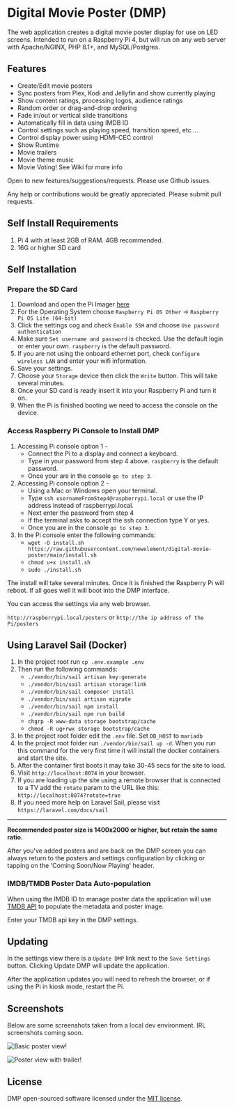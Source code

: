 # Digital Movie Poster (DMP)

The web application creates a digital movie poster display for use on LED screens. Intended to run on a Raspberry Pi 4, but will run on any web server with Apache/NGINX, PHP 8.1+, and MySQL/Postgres.

## Features

-   Create/Edit movie posters
-   Sync posters from Plex, Kodi and Jellyfin and show currently playing
-   Show content ratings, processing logos, audience ratings
-   Random order or drag-and-drop ordering
-   Fade in/out or vertical slide transitions
-   Automatically fill in data using IMDB ID
-   Control settings such as playing speed, transition speed, etc ...
-   Control display power using HDMI-CEC control
-   Show Runtime
-   Movie trailers
-   Movie theme music
-   Movie Voting! See Wiki for more info

Open to new features/suggestions/requests. Please use Github issues.

Any help or contributions would be greatly appreciated. Please submit pull requests.

## Self Install Requirements

1. Pi 4 with at least 2GB of RAM. 4GB recommended.
2. 16G or higher SD card

## Self Installation

### Prepare the SD Card

1. Download and open the Pi Imager [here](https://www.raspberrypi.com/software/)
2. For the Operating System choose `Raspberry Pi OS Other` -> `Raspberry Pi OS Lite (64-bit)`
3. Click the settings cog and check `Enable SSH` and choose `Use password authentication`
4. Make sure `Set username and password` is checked. Use the default login or enter your own. `raspberry` is the default password.
5. If you are not using the onboard ethernet port, check `Configure wireless LAN` and enter your wifi information.
6. Save your settings.
7. Choose your `Storage` device then click the `Write` button. This will take several minutes.
8. Once your SD card is ready insert it into your Raspberry Pi and turn it on.
9. When the Pi is finished booting we need to access the console on the device.

### Access Raspberry Pi Console to Install DMP

1. Accessing Pi console option 1 -
    - Connect the Pi to a display and connect a keyboard.
    - Type in your password from step 4 above. `raspberry` is the default password.
    - Once your are in the console `go to step 3`.
2. Accessing Pi console option 2 -
    - Using a Mac or Windows open your terminal.
    - Type `ssh usernameFromStep4@raspberrypi.local` or use the IP address instead of raspberrypi.local.
    - Next enter the password from step 4
    - If the terminal asks to accept the ssh connection type Y or yes.
    - Once you are in the console `go to step 3`.
3. In the Pi console enter the following commands:
    - `wget -O install.sh https://raw.githubusercontent.com/newelement/digital-movie-poster/main/install.sh`
    - `chmod u+x install.sh`
    - `sudo ./install.sh`

The install will take several minutes. Once it is finished the Raspberry Pi will reboot. If all goes well it will boot into the DMP interface.

You can access the settings via any web browser.

`http://raspberrypi.local/posters` or `http://the ip address of the Pi/posters`

## Using Laravel Sail (Docker)

1. In the project root run `cp .env.example .env`
2. Then run the following commands:
    - `./vendor/bin/sail artisan key:generate`
    - `./vendor/bin/sail artisan storage:link`
    - `./vendor/bin/sail composer install`
    - `./vendor/bin/sail artisan migrate`
    - `./vendor/bin/sail npm install`
    - `./vendor/bin/sail npm run build`
    - `chgrp -R www-data storage bootstrap/cache`
    - `chmod -R ug+rwx storage bootstrap/cache`
3. In the project root folder edit the `.env` file. Set `DB_HOST` to `mariadb`
4. In the project root folder run `./vendor/bin/sail up -d`. When you run this command for the very first time it will install the docker containers and start the site.
5. After the container first boots it may take 30-45 secs for the site to load.
6. Visit `http://localhost:8074` in your browser.
7. If you are loading up the site using a remote browser that is connected to a TV add the `rotate` param to the URL like this: `http://localhost:8074?rotate=true`
8. If you need more help on Laravel Sail, please visit `https://laravel.com/docs/sail`

---

**Recommended poster size is 1400x2000 or higher, but retain the same ratio.**

After you've added posters and are back on the DMP screen you can always return to the posters and settings configuration by clicking or tapping on the 'Coming Soon/Now Playing' header.

### IMDB/TMDB Poster Data Auto-population

When using the IMDB ID to manage poster data the application will use [TMDB API](https://developers.themoviedb.org/3/getting-started/introduction) to populate the metadata and poster image.

Enter your TMDB api key in the DMP settings.

## Updating

In the settings view there is a `Update DMP` link next to the `Save Settings` button. Clicking Update DMP will update the application.

After the application updates you will need to refresh the browser, or if using the Pi in kiosk mode, restart the Pi.

## Screenshots

Below are some screenshots taken from a local dev environment. IRL screenshots coming soon.

![Basic poster view!](https://newelementdesigns.com/assets/images/screen1.png)

![Poster view with trailer!](https://newelementdesigns.com/assets/images/screen2.png)

## License

DMP open-sourced software licensed under the [MIT license](https://opensource.org/licenses/MIT).
